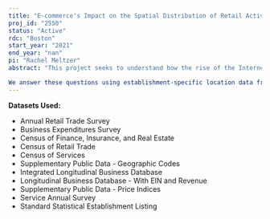 ```yaml
---
title: "E-commerce's Impact on the Spatial Distribution of Retail Activity and Land Use"
proj_id: "2550"
status: "Active"
rdc: "Boston"
start_year: "2021"
end_year: "nan"
pi: "Rachel Meltzer"
abstract: "This project seeks to understand how the rise of the Internet and e-commerce changes the physical location and clustering of the establishments in which in-person consumer purchases take place.  We are interested in establishments in the "customer-facing" sector, by which we mean both traditional in-person retail, as well as in-person food and in-person personal services. The once-in-a-generation technological change brought by the Internet fundamentally alters the frictions consumers face in searching for goods. Specifically, we seek to answer three main research questions: (1) Since consumption search and matching costs, rather than firm input costs, play a more prominent role in location for customer-facing firms, how do patterns of customer-facing agglomeration differ from those for manufacturing?; (2) Has the rise of the Internet caused a change in the spatial pattern of customer-facing agglomeration and establishment co-location, especially in urban settings?; and (3) Has the rise of the Internet changed the fundamental building blocks of cities - land use and property value?  

We answer these questions using establishment-specific location data from the Census Bureau, combined with administrative property data and proprietary CoStar lease level data for the two largest metropolitan areas in the United States: New York and Los Angeles. The bedrock of this analysis is the Census restricted establishment data (LBD/ILBD), which allow us to understand patterns of establishment location over a longer period and at greater geographic specificity than any work to date.  Supplementary restricted Census data, such as the CRT, CSR, CFI, BES, and SAS, provide important details on the industrial, economic and organizational features of establishments, which can mediate and help to explain the hypothesized changes in the spatial organization of those customer-facing establishments."
---
```


**Datasets Used:**

  - Annual Retail Trade Survey 
  - Business Expenditures Survey 
  - Census of Finance, Insurance, and Real Estate 
  - Census of Retail Trade 
  - Census of Services 
  - Supplementary Public Data - Geographic Codes 
  - Integrated Longitudinal Business Database 
  - Longitudinal Business Database - With EIN and Revenue 
  - Supplementary Public Data - Price Indices 
  - Service Annual Survey 
  - Standard Statistical Establishment Listing 

